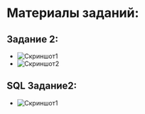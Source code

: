 # Материалы заданий:

## Задание 2:

* ![Скриншот1](https://postimg.cc/1fy9Xf5j)
* ![Скриншот2](https://postimg.cc/Czygt72D)

## SQL Задание2: 

* ![Скриншот1](https://postimg.cc/JyQyXdvx)